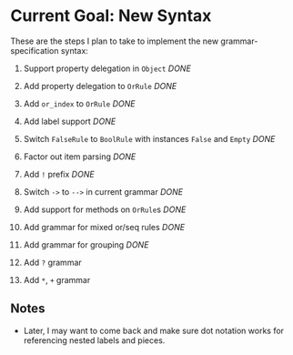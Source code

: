 # Current Goal: New Syntax

These are the steps I plan to take
to implement the new grammar-specification syntax:

1. Support property delegation in `Object` *DONE*

2. Add property delegation to `OrRule` *DONE*

3. Add `or_index` to `OrRule` *DONE*

4. Add label support *DONE*

5. Switch `FalseRule` to `BoolRule` with instances `False` and `Empty` *DONE*

6. Factor out item parsing *DONE*

7. Add `!` prefix *DONE*

8. Switch `->` to `-->` in current grammar *DONE*

9. Add support for methods on `OrRule`s *DONE*

10. Add grammar for mixed or/seq rules *DONE*

11. Add grammar for grouping *DONE*

12. Add `?` grammar

13. Add `*`, `+` grammar

## Notes

* Later, I may want to come back and make sure dot notation works for
  referencing nested labels and pieces.
